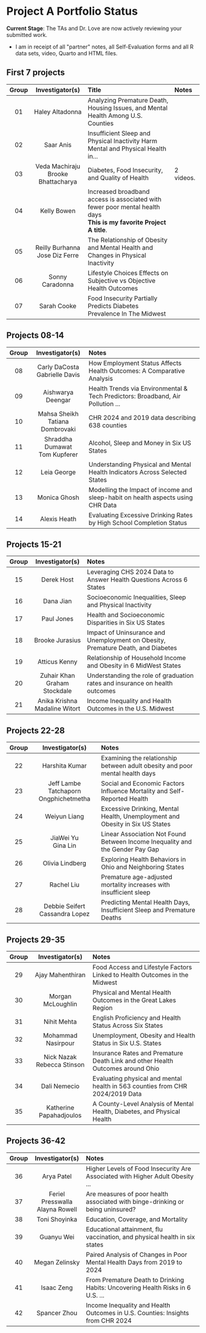 # Project A Portfolio Status

**Current Stage**: The TAs and Dr. Love are now actively reviewing your submitted work.

- I am in receipt of all "partner" notes, all Self-Evaluation forms and all R data sets, video, Quarto and HTML files.

## First 7 projects

Group | Investigator(s) | Title | Notes
:---: | :----------------: | :----------------------------------------------- | :------------
01 | Haley Altadonna | Analyzing Premature Death, Housing Issues, and Mental Health Among U.S. Counties |
02 | Saar Anis | Insufficient Sleep and Physical Inactivity Harm Mental and Physical Health in... |
03 | Veda Machiraju <br /> Brooke Bhattacharya | Diabetes, Food Insecurity, and Quality of Health | 2 videos.
04 | Kelly Bowen | Increased broadband access is associated with fewer poor mental health days <br /> **This is my favorite Project A title**. | 
05 | Reilly Burhanna <br /> Jose Diz Ferre | The Relationship of Obesity and Mental Health and Changes in Physical Inactivity |
06 | Sonny Caradonna | Lifestyle Choices Effects on Subjective vs Objective Health Outcomes | 
07 | Sarah Cooke | Food Insecurity Partially Predicts Diabetes Prevalence In The Midwest | 

## Projects 08-14

Group | Investigator(s) | Notes
:---: | :----------------: | :---------------------------------------------------
08 | Carly DaCosta <br /> Gabrielle Davis | How Employment Status Affects Health Outcomes: A Comparative Analysis | 
09 | Aishwarya Deengar | Health Trends via Environmental & Tech Predictors: Broadband, Air Pollution ... | 
10 | Mahsa Sheikh <br /> Tatiana Dombrovaki | CHR 2024 and 2019 data describing 638 counties | 2 videos.
11 | Shraddha Dumawat <br /> Tom Kupferer | Alcohol, Sleep and Money in Six US States | 
12 | Leia George | Understanding Physical and Mental Health Indicators Across Selected States | 
13 | Monica Ghosh | Modelling the Impact of income and sleep-habit on health aspects using CHR Data | 
14 | Alexis Heath | Evaluating Excessive Drinking Rates by High School Completion Status | 

## Projects 15-21

Group | Investigator(s) | Notes
:---: | :----------------: | :---------------------------------------------------
15 | Derek Host | Leveraging CHS 2024 Data to Answer Health Questions Across 6 States | 
16 | Dana Jian | Socioeconomic Inequalities, Sleep and Physical Inactivity | 
17 | Paul Jones | Health and Socioeconomic Disparities in Six US States |
18 | Brooke Jurasius | Impact of Uninsurance and Unemployment on Obesity, Premature Death, and Diabetes | Video is 3:21.
19 | Atticus Kenny | Relationship of Household Income and Obesity in 6 MidWest States |
20 | Zuhair Khan <br /> Graham Stockdale | Understanding the role of graduation rates and insurance on health outcomes | 
21 | Anika Krishna <br /> Madaline Witort | Income Inequality and Health Outcomes in the U.S. Midwest | 2 videos.

## Projects 22-28

Group | Investigator(s) | Notes
:---: | :----------------: | :---------------------------------------------------
22 | Harshita Kumar | Examining the relationship between adult obesity and poor mental health days | 
23 | Jeff Lambe <br /> Tatchaporn Ongphichetmetha  | Social and Economic Factors Influence Mortality and Self-Reported Health | 
24 | Weiyun Liang | Excessive Drinking, Mental Health, Unemployment and Obesity in Six US States |
25 | JiaWei Yu <br /> Gina Lin | Linear Association Not Found Between Income Inequality and the Gender Pay Gap | 2 videos.
26 | Olivia Lindberg | Exploring Health Behaviors in Ohio and Neighboring States | 
27 | Rachel Liu | Premature age-adjusted mortality increases with insufficient sleep |
28 | Debbie Seifert <br /> Cassandra Lopez | Predicting Mental Health Days, Insufficient Sleep and Premature Deaths |

## Projects 29-35

Group | Investigator(s) | Notes
:---: | :----------------: | :---------------------------------------------------
29 | Ajay Mahenthiran | Food Access and Lifestyle Factors Linked to Health Outcomes in the Midwest |
30 | Morgan McLoughlin | Physical and Mental Health Outcomes in the Great Lakes Region |
31 | Nihit Mehta | English Proficiency and Health Status Across Six States |
32 | Mohammad Nasirpour | Unemployment, Obesity and Health Status in Six U.S. States |
33 | Nick Nazak <br /> Rebecca Stinson | Insurance Rates and Premature Death Link and other Health Outcomes around Ohio |
34 | Dali Nemecio | Evaluating physical and mental health in 563 counties from CHR 2024/2019 Data | Video is 3:23.
35 | Katherine Papahadjoulos | A County-Level Analysis of Mental Health, Diabetes, and Physical Health |

## Projects 36-42

Group | Investigator(s) | Notes
:---: | :----------------: | :---------------------------------------------------
36 | Arya Patel | Higher Levels of Food Insecurity Are Associated with Higher Adult Obesity ... | 
37 | Feriel Presswalla <br /> Alayna Rowell | Are measures of poor health associated with binge-drinking or being uninsured? |
38 | Toni Shoyinka | Education, Coverage, and Mortality |
39 | Guanyu Wei | Educational attainment, flu vaccination, and physical health in six states |
40 | Megan Zelinsky | Paired Analysis of Changes in Poor Mental Health Days from 2019 to 2024 |
41 | Isaac Zeng | From Premature Death to Drinking Habits: Uncovering Health Risks in 6 U.S. ... |
42 | Spancer Zhou | Income Inequality and Health Outcomes in U.S. Counties: Insights from CHR 2024
